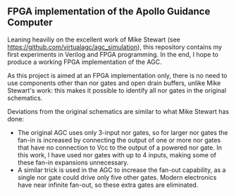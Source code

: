 FPGA implementation of the Apollo Guidance Computer
---------------------------------------------------

Leaning heaviliy on the excellent work of Mike Stewart (see https://github.com/virtualagc/agc_simulation), this
repository contains my first experiments in Verilog and FPGA programming. In the end, I hope to produce a 
working FPGA implementation of the AGC.

As this project is aimed at an FPGA implementation only, there is no need to use components other than
nor gates and open drain buffers, unlike Mike Stewart's work: this makes it possible to identify all nor gates
in the original schematics.

Deviations from the original schematics are similar to what Mike Stewart has done:
- The original AGC uses only 3-input nor gates, so for larger nor gates the fan-in is increased by connecting the
  output of one or more nor gates that have no connection to Vcc to the output of a powered nor gate. In this work,
  I have used nor gates with up to 4 inputs, making some of these fan-in expansions unnecessary.
- A similar trick is used in the AGC to increase the fan-out capability, as a single nor gate could drive only
  five other gates. Modern electronics have near infinite fan-out, so these extra gates are eliminated.


